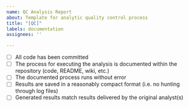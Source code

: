 ```yaml
---
name: QC Analysis Report
about: Template for analytic quality control process
title: "[QC]"
labels: documentation
assignees: ''

---
```


- [ ] All code has been committed
- [ ] The process for executing the analysis is documented within the repository (code, README, wiki, etc.)
- [ ] The documented process runs without error
- [ ] Results are saved in a reasonably compact format (i.e. no hunting through log files)
- [ ] Generated results match results delivered by the original analyst(s)
